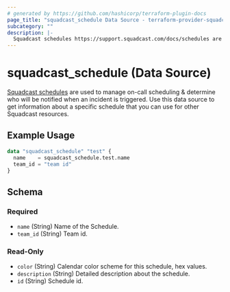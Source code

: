 ```yaml
---
# generated by https://github.com/hashicorp/terraform-plugin-docs
page_title: "squadcast_schedule Data Source - terraform-provider-squadcast"
subcategory: ""
description: |-
  Squadcast schedules https://support.squadcast.com/docs/schedules are used to manage on-call scheduling & determine who will be notified when an incident is triggered. Use this data source to get information about a specific schedule that you can use for other Squadcast resources.
---
```


# squadcast_schedule (Data Source)

[Squadcast schedules](https://support.squadcast.com/docs/schedules) are used to manage on-call scheduling & determine who will be notified when an incident is triggered. Use this data source to get information about a specific schedule that you can use for other Squadcast resources.

## Example Usage

```terraform
data "squadcast_schedule" "test" {
  name    = squadcast_schedule.test.name
  team_id = "team id"
}
```

<!-- schema generated by tfplugindocs -->
## Schema

### Required

- `name` (String) Name of the Schedule.
- `team_id` (String) Team id.

### Read-Only

- `color` (String) Calendar color scheme for this schedule, hex values.
- `description` (String) Detailed description about the schedule.
- `id` (String) Schedule id.


